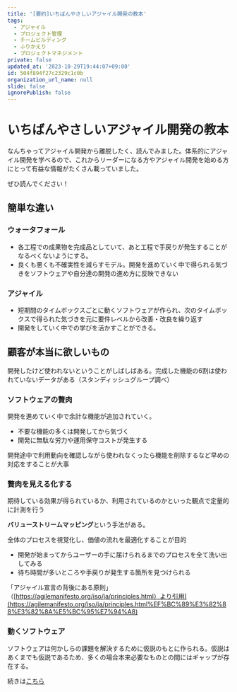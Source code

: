 ```yaml
---
title: '[要約]いちばんやさしいアジャイル開発の教本'
tags:
  - アジャイル
  - プロジェクト管理
  - チームビルディング
  - ふりかえり
  - プロジェクトマネジメント
private: false
updated_at: '2023-10-29T19:44:07+09:00'
id: 504f894f27c2329c1c0b
organization_url_name: null
slide: false
ignorePublish: false
---
```

# いちばんやさしいアジャイル開発の教本

なんちゃってアジャイル開発から離脱したく、読んでみました。体系的にアジャイル開発を学べるので、これからリーダーになる方やアジャイル開発を始める方にとって有益な情報がたくさん載っていました。

ぜひ読んでください！

## 簡単な違い

### ウォータフォール

- 各工程での成果物を完成品としていて、あと工程で手戻りが発生することがなるべくないようにする。
- 良くも悪くも不確実性を減らすモデル。開発を進めていく中で得られる気づきをソフトウェアや自分達の開発の進め方に反映できない

### アジャイル

- 短期間のタイムボックスごとに動くソフトウェアが作られ、次のタイムボックスで得られた気づきを元に要件レベルから改善・改良を繰り返す
- 開発をしていく中での学びを活かすことができる。

## 顧客が本当に欲しいもの

開発したけど使われないということがしばしばある。完成した機能の6割は使われていないデータがある（スタンディッシュグループ調べ）

### ソフトウェアの贅肉

開発を進めていく中で余計な機能が追加されていく。

- 不要な機能の多くは開発してから気づく
- 開発に無駄な労力や運用保守コストが発生する

開発途中で利用動向を確認しながら使われなくったら機能を削除するなど早めの対応をすることが大事

### 贅肉を見える化する

期待している効果が得られているか、利用されているのかといった観点で定量的に計測を行う

**バリューストリームマッピング**という手法がある。

全体のプロセスを視覚化し、価値の流れを最適化することが目的

- 開発が始まってからユーザーの手に届けられるまでのプロセスを全て洗い出してみる
- 待ち時間が多いところや手戻りが発生する箇所を見つけられる

「アジャイル宣言の背後にある原則」（[https://agilemanifesto.org/iso/ja/principles.html）より引用](https://agilemanifesto.org/iso/ja/principles.html%EF%BC%89%E3%82%88%E3%82%8A%E5%BC%95%E7%94%A8)

### 動くソフトウェア

ソフトウェアは何かしらの課題を解決するために仮説のもとに作られる。仮説はあくまでも仮説であるため、多くの場合本来必要なものとの間にはギャップが存在する。


続きは[こちら](https://yoshihiro-shu.com/ja/article/2)

